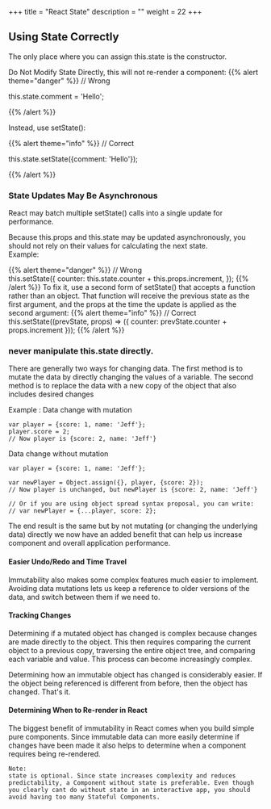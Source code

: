 +++
title = "React State"
description = ""
weight = 22
+++

## Using State Correctly
The only place where you can assign this.state is the constructor.</br>

Do Not Modify State Directly, this will not re-render a component:
{{% alert theme="danger" %}} // Wrong </br>

this.state.comment = 'Hello';

{{% /alert %}}

Instead, use setState():

{{% alert theme="info" %}} // Correct </br>

this.state.setState({comment: 'Hello'});

{{% /alert %}}

### State Updates May Be Asynchronous

React may batch multiple setState() calls into a single update for performance.</br>

Because this.props and this.state may be updated asynchronously, you should not rely on their values for calculating the next state.</br>
Example:

{{% alert theme="danger" %}} // Wrong </br>
this.setState({
  counter: this.state.counter + this.props.increment,
});
{{% /alert %}}
To fix it, use a second form of setState() that accepts a function rather than an object. That function will receive the previous state as the first argument, and the props at the time the update is applied as the second argument:
{{% alert theme="info" %}} // Correct </br>
this.setState((prevState, props) => ({
  counter: prevState.counter + props.increment
}));
{{% /alert %}}

### never manipulate this.state directly.

There are generally two ways for changing data. The first method is to mutate the data by directly changing the values of a variable. The second method is to replace the data with a new copy of the object that also includes desired changes

Example :
Data change with mutation
```
var player = {score: 1, name: 'Jeff'};
player.score = 2;
// Now player is {score: 2, name: 'Jeff'}
```
Data change without mutation
```
var player = {score: 1, name: 'Jeff'};

var newPlayer = Object.assign({}, player, {score: 2});
// Now player is unchanged, but newPlayer is {score: 2, name: 'Jeff'}

// Or if you are using object spread syntax proposal, you can write:
// var newPlayer = {...player, score: 2};
```

The end result is the same but by not mutating (or changing the underlying data) directly we now have an added benefit that can help us increase component and overall application performance.

#### Easier Undo/Redo and Time Travel
Immutability also makes some complex features much easier to implement. Avoiding data mutations lets us keep a reference to older versions of the data, and switch between them if we need to.

#### Tracking Changes
Determining if a mutated object has changed is complex because changes are made directly to the object. This then requires comparing the current object to a previous copy, traversing the entire object tree, and comparing each variable and value. This process can become increasingly complex.

Determining how an immutable object has changed is considerably easier. If the object being referenced is different from before, then the object has changed. That's it.

#### Determining When to Re-render in React
The biggest benefit of immutability in React comes when you build simple pure components. Since immutable data can more easily determine if changes have been made it also helps to determine when a component requires being re-rendered.
```
Note:
state is optional. Since state increases complexity and reduces predictability, a Component without state is preferable. Even though you clearly cant do without state in an interactive app, you should avoid having too many Stateful Components.
```
